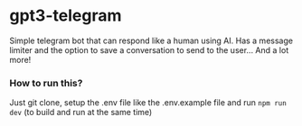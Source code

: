 # gpt3-telegram
Simple telegram bot that can respond like a human using AI. Has a message limiter and the option to save a conversation to send to the user... And a lot more!

### How to run this?
Just git clone, setup the .env file like the .env.example file and run `npm run dev` (to build and run at the same time)
